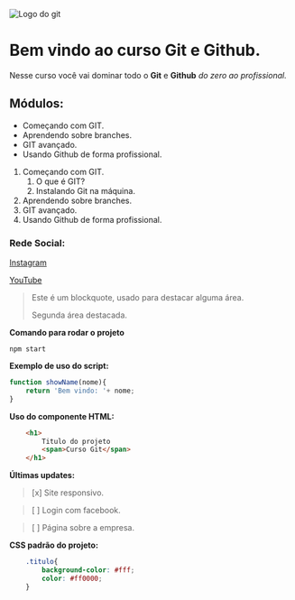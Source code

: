 ![Logo do git](https://sujeitoprogramador.com/wp-content/uploads/2021/04/gitimage.png)
# Bem vindo ao curso Git e Github.
Nesse curso você vai dominar todo o **Git** e **Github** _do zero ao profissional._

## Módulos:
* Começando com GIT.
* Aprendendo sobre branches.
* GIT avançado.
* Usando Github de forma profissional.

1. Começando com GIT.
    1. O que é GIT?
    2. Instalando Git na máquina.
2. Aprendendo sobre branches.
3. GIT avançado.
4. Usando Github de forma profissional.

### Rede Social:
[Instagram](https://instagram.com/sujeitoprogramador)

[YouTube](https://youtube.com/c/sujeitoprogramador)

>Este é um blockquote, usado para destacar alguma área.
>
>Segunda área destacada.

**Comando para rodar o projeto**

```
npm start
```

**Exemplo de uso do script:**

```js
function showName(nome){
    return 'Bem vindo: '+ nome;
}
```

**Uso do componente HTML:**

```html
    <h1>
        Titulo do projeto
        <span>Curso Git</span>
    </h1>
```
**Últimas updates:**
>[x] Site responsivo. 

>[ ] Login com facebook.

>[ ] Página sobre a empresa.

**CSS padrão do projeto:**

```css
    .titulo{
        background-color: #fff;
        color: #ff0000;
    }
```